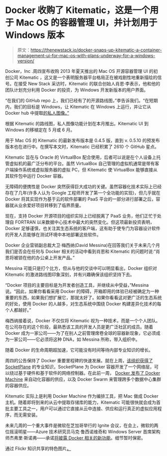 # Docker 收购了 Kitematic，这是一个用于 Mac OS 的容器管理 UI，并计划用于 Windows 版本

> 原文：<https://thenewstack.io/docker-snaps-up-kitematic-a-container-management-ui-for-mac-os-with-plans-underway-for-a-windows-version/>

Docker，Inc .周四宣布收购 2013 年夏天推出的 Mac OS 开源容器管理 UI 的初创公司 Kitematic ，这又是一个表明服务器平台格局正在被戏剧性地重新描绘的信号。在接受 New Stack 采访时，Kitematic 的联合创始人肖恩·李表示，他和他的团队计划充分利用 Docker 的投资，为 Windows 开发新版本的用户界面。

“在我们的 GitHub repo 上，我们已经有了的开源路线图，”李告诉我们。“在短期内，我们的目标是 Windows，让 Kitematic 在 Windows 上运行，并让它从 Docker hub 中提取[的私人图像。”](https://docs.docker.com/docker-hub/)

根据 Kitematic 的路线图，私人图像功能计划在本月推出。Kitematic UI 到 Windows 的移植定在 5 月或 6 月。

用于 Mac OS 的 Kitematic 的最新发布版本是 0.4.5 版，直到 v. 0.5.10 的预发布版本也在进行中。在撰写本文时，Kitematic 已经积累了 2610 个 GitHub 星点。

Kitematic 旨在与 Oracle 的 VirtualBox 配合使用，后者可以说是在个人设备上托管虚拟机的最广泛分布的平台。虽然 VirtualBox 自己管理的虚拟机通常是带有客户端操作系统或虚拟服务器的虚拟 PC，但 Kitematic 使 VirtualBox 能够直接从其软件包中运行 Docker 容器。

无障碍的便携性是 Docker 突然获得巨大成功的关键。虽然容器化技术实际上已经存在了几年(许多人认为 Google 工程师开发了第一个全功能的实现)，但几乎就在 Docker 将其实现作为基于云的软件部署的 PaaS 平台的一部分进行部署之后，容器就从业余爱好项目转移到了临界质量。

现在，支持 Docker 开源项目的组织实际上已经脱离了 PaaS 业务，他们正忙于处理自 FORTRAN 以来数据中心技术中最大的突然变化。但这项最新投资表明，Docker 足够谨慎，也关注其生态系统的客户端，这有助于使专门为容器设计软件的开发人员能够在测试环境中本地部署这些软件。

Docker 企业营销副总裁大卫·梅西纳(David Messina)在回答我们关于未来几个月我们是否会在任何与 Docker 相关的活动中看到肖恩和 Kitematic 的问题时说:“肖恩将被锁在他的办公桌上开发产品。”

Messina 可能只是打个比方，但从与他的交谈中可以明显看出，Docker 组织对 Kitematic 的激进路线图印象深刻，并有兴趣确保该组织坚持下去。

“Docker 项目的主要目标是为开发者创造工具，并继续从中受益，”Messina 说。“因此，如果你看看采用 Docker 的障碍，开箱即用的体验已经被确定为一种重要的东西，如果我们想扩展它，那就太好了。如果你看看这对更广泛的生态系统的好处，使用 Docker 的人越多，对生态系统中围绕 Docker 构建差异化技术的每个人都越好。”

梅西纳接着说，Docker 不仅仅将 Kitematic 视为一种技术，而是一个个人团队。在公司存在的这个阶段，最熟悉该工具的开发人员是更广泛社区的成员。随着 Docker 成为一家公司——为了在别人之前管理席卷全球的容器新现象，它必须成为一家公司——它必须将这种 DNA，如 Messina 所称，带入组织中。

随着 Docker 的生命周期超加速，它可能没有时间等待内部专业知识的增长。

周四的公告保持了 Docker 重要里程碑的快速发展。就在上周，[该组织获得了 SocketPlane](https://thenewstack.io/docker-acquires-sdn-technology-startup-socketplane-io/) 的专业知识，SocketPlane 为 Docker 容器开发了一个网络层，可以绕过基于硬件和基于软件的网络控制器。在此前一周， [Docker 发布了 Docker Machine](https://thenewstack.io/orchestration-toolkit-release-aims-prove-dockers-commitment-flexibility-community-ecosystem/) 来自动化容器的供应，以及 Docker Swarm 来管理跨多个数据中心集群的容器供应。

Kitematic 实际上是利用 Docker Machine 作为编排工具，把 Mac 做成 Docker 主机。随着即将到来的从云中提取存储库的能力，Kitematic 可能很快就会成为首批主要工具之一，用户可以通过它直接从云中连接、供应和运行真正的虚拟应用程序，而无需安装。

未来几周的一个重大事件是微软在芝加哥举行的 Ignite 会议，在会上，微软的两位摇滚明星——Azure 技术研究员马克·鲁西诺维奇和 Windows Server 首席架构师杰弗里·斯诺弗——承诺[将披露 Docker 相关的新功能](http://www.cmswire.com/cms/information-management/microsoft-confirms-dramatic-refactoring-of-windows-server-028300.php)。细节暂时保密。

通过 Flickr 知识共享的特色图片[。](https://www.flickr.com/photos/charlietakesphotos/145332439/in/photolist-dQSgH-cCkuvo-7UKYHk-L2FcZ-6MsdEw-4KMbDw-6tZ4tF-vRjZd-5RDHA1-f9NeQY-pbzWna-do97f3-qmQu1S-f9xZHH-9Ho1Ku-6ANxE-q9SrrW-f9NdFE-eeZCj1-6Mm8n7-7EbFFU-c51Z8G-dhC37r-a3TwBq-eh1o17-bVPmfk-6JnqTA-cWvCPL-bj1bm-4LEscp-f9NeC7-ntkuEL-cwtdg-7qVue-5ArmUR-9NLLJe-b7sAFv-5uQNGe-fs6Nyr-qeaxP-3rZaf-8CJpBm-7CMtAW-8JiMSN-7AfmZN-7V1qrk-8somLy-dfSgcb-cwtdi-4Chc42)

<svg xmlns:xlink="http://www.w3.org/1999/xlink" viewBox="0 0 68 31" version="1.1"><title>Group</title> <desc>Created with Sketch.</desc></svg>